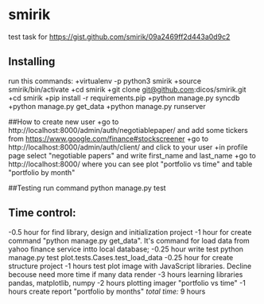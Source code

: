 smirik
======

test task for https://gist.github.com/smirik/09a2469ff2d443a0d9c2

## Installing

run this commands:
+virtualenv -p python3 smirik
+source smirik/bin/activate
+cd smirik
+git clone git@github.com:dicos/smirik.git
+cd smirik
+pip install -r requirements.pip
+python manage.py syncdb
+python manage.py get\_data
+python manage.py runserver


##How to create new user
+go to http://localhost:8000/admin/auth/negotiablepaper/ and add some tickers from https://www.google.com/finance#stockscreener
+go to http://localhost:8000/admin/auth/client/ and click to your user
+in profile page select "negotiable papers" and write first\_name and last\_name
+go to http://localhost:8000/ where you can see plot "portfolio vs time" and table "portfolio by month"


##Testing
run command python manage.py test


## Time control:
-0.5 hour for find library, design and initialization project
-1 hour for create command "python manage.py get\_data". It's command for load data from yahoo finance service intto local database;
-0.25 hour write test  python manage.py test plot.tests.Cases.test\_load\_data
-0.25 hour for create structure project
-1 hours test plot image with JavaScript libraries. Decline becouse need more time if many data render
-3 hours learning libraries pandas, matplotlib, numpy
-2 hours plotting imager "portfolio vs time"
-1 hours create report "portfolio by months"
*total time:* 9 hours
